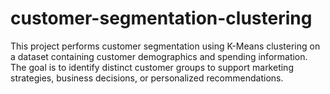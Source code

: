 # customer-segmentation-clustering
This project performs customer segmentation using K-Means clustering on a dataset containing customer demographics and spending information. The goal is to identify distinct customer groups to support marketing strategies, business decisions, or personalized recommendations.

